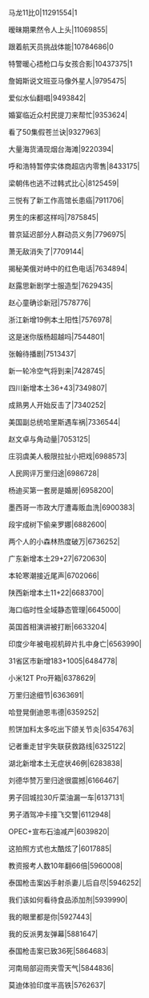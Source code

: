 马龙11比0|11291554|1

暧昧期果然令人上头|11069855|

跟着航天员挑战体能|10784686|0

特警暖心捂枪口与女孩合影|10437375|1

詹姆斯说文班亚马像外星人|9795475|

爱似水仙翻唱|9493842|

婚宴临近众村民提刀来帮忙|9353624|

看了50集假苍兰诀|9327963|

大量海货涌现烟台海滩|9220394|

呼和浩特暂停实体商超店内零售|8433175|

梁朝伟也逃不过韩式比心|8125459|

三悦有了新工作高馆长患癌|7911706|

男生的床都这样吗|7875845|

普京延迟部分人群动员义务|7796975|

萧无敌消失了|7709144|

揭秘美俄对峙中的红色电话|7634894|

赵露思新剧学士服造型|7629435|

赵心童确诊新冠|7578776|

浙江新增19例本土阳性|7576978|

这是迷你版杨超越吗|7544801|

张翰待播剧|7513437|

新一轮冷空气将到来|7428745|

四川新增本土36+43|7349807|

成熟男人开始反击了|7340252|

美国副总统哈里斯遇车祸|7336544|

赵文卓与角动量|7053125|

庄羽虞美人极限拉扯小把戏|6988573|

人民网评万里归途|6986728|

杨迪买第一套房是婚房|6958200|

墨西哥一市政大厅遭毒贩血洗|6900383|

段宇成树下偷亲罗娜|6882600|

两个人的小森林热度破万|6736252|

广东新增本土29+27|6720630|

本轮寒潮接近尾声|6702066|

陕西新增本土11+22|6683700|

海口临时性全域静态管理|6645000|

英国首相演讲被打断|6633204|

印度少年被电视机碎片扎中身亡|6563990|

31省区市新增183+1005|6484778|

小米12T Pro开箱|6378629|

万里归途细节|6363691|

哈登晃倒迪恩韦德|6359252|

煎饼加料太多吃出下颌关节炎|6354763|

记者重走甘宇失联获救路线|6325122|

湖北新增本土无症状46例|6283838|

刘德华赞万里归途很震撼|6166467|

男子回城拉30斤菜油漏一车|6137131|

男子酒驾冲卡撞飞交警|6112948|

OPEC+宣布石油减产|6039820|

这拍照方式也太酷炫了|6017885|

教资报考人数10年翻66倍|5960008|

泰国枪击案凶手射杀妻儿后自尽|5946252|

我们该如何看待食品添加剂|5939990|

我的眼里都是你|5927443|

我的反派男友弹幕|5881647|

泰国枪击案已致36死|5864683|

河南局部迎雨夹雪天气|5844836|

莫迪体验印度半高铁|5762637|


